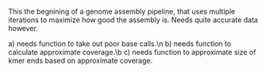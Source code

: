 This the begnining of a genome assembly pipeline, that uses multiple iterations to maximize how good the assembly is. Needs quite accurate data however.

a) needs function to take out poor base calls.\n
b) needs function to calculate approximate coverage.\b
c) needs function to approximate size of kmer ends based on approximate coverage.
